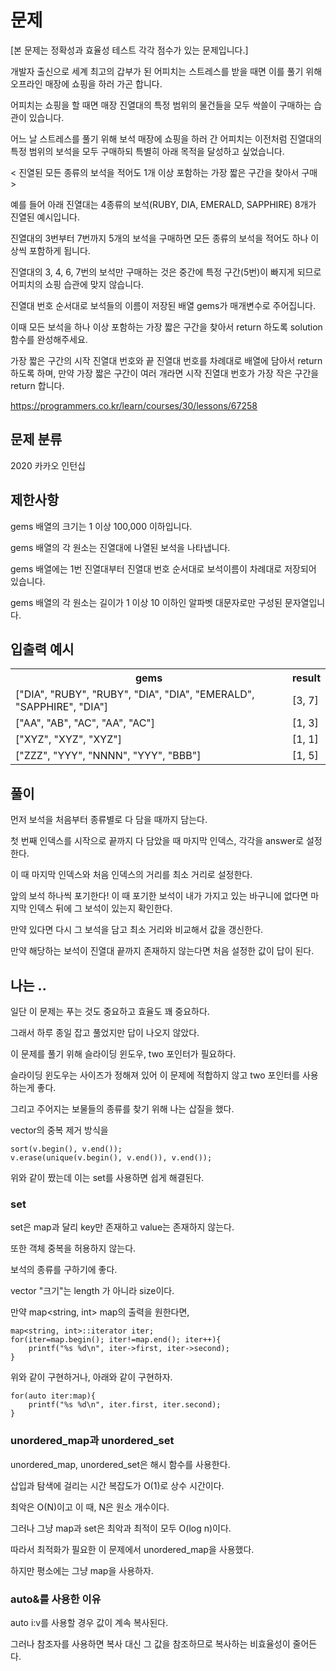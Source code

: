 # 문제

[본 문제는 정확성과 효율성 테스트 각각 점수가 있는 문제입니다.]

개발자 출신으로 세계 최고의 갑부가 된 어피치는 스트레스를 받을 때면 이를 풀기 위해 오프라인 매장에 쇼핑을 하러 가곤 합니다.

어피치는 쇼핑을 할 때면 매장 진열대의 특정 범위의 물건들을 모두 싹쓸이 구매하는 습관이 있습니다.

어느 날 스트레스를 풀기 위해 보석 매장에 쇼핑을 하러 간 어피치는 이전처럼 진열대의 특정 범위의 보석을 모두 구매하되 특별히 아래 목적을 달성하고 싶었습니다.

< 진열된 모든 종류의 보석을 적어도 1개 이상 포함하는 가장 짧은 구간을 찾아서 구매 >

예를 들어 아래 진열대는 4종류의 보석(RUBY, DIA, EMERALD, SAPPHIRE) 8개가 진열된 예시입니다.

진열대의 3번부터 7번까지 5개의 보석을 구매하면 모든 종류의 보석을 적어도 하나 이상씩 포함하게 됩니다.

진열대의 3, 4, 6, 7번의 보석만 구매하는 것은 중간에 특정 구간(5번)이 빠지게 되므로 어피치의 쇼핑 습관에 맞지 않습니다.

진열대 번호 순서대로 보석들의 이름이 저장된 배열 gems가 매개변수로 주어집니다. 

이때 모든 보석을 하나 이상 포함하는 가장 짧은 구간을 찾아서 return 하도록 solution 함수를 완성해주세요.


가장 짧은 구간의 시작 진열대 번호와 끝 진열대 번호를 차례대로 배열에 담아서 return 하도록 하며, 만약 가장 짧은 구간이 여러 개라면 시작 진열대 번호가 가장 작은 구간을 return 합니다.

https://programmers.co.kr/learn/courses/30/lessons/67258

## 문제 분류

2020 카카오 인턴십

## 제한사항

gems 배열의 크기는 1 이상 100,000 이하입니다.

gems 배열의 각 원소는 진열대에 나열된 보석을 나타냅니다.

gems 배열에는 1번 진열대부터 진열대 번호 순서대로 보석이름이 차례대로 저장되어 있습니다.

gems 배열의 각 원소는 길이가 1 이상 10 이하인 알파벳 대문자로만 구성된 문자열입니다.

## 입출력 예시

<table>
  <tr>
    <th>gems</th>
    <th>result</th>
  </tr>
  <tr>
    <td>["DIA", "RUBY", "RUBY", "DIA", "DIA", "EMERALD", "SAPPHIRE", "DIA"]</td>
    <td>[3, 7]</td>
  </tr>
  <tr>
    <td>["AA", "AB", "AC", "AA", "AC"]</td>
    <td>[1, 3]</td>
  </tr>
  <tr>
    <td>["XYZ", "XYZ", "XYZ"]</td>
    <td>[1, 1]</td>
  <tr>
    <td>["ZZZ", "YYY", "NNNN", "YYY", "BBB"]</td>
    <td>[1, 5]</td>
  </tr>
  </tr>
</table>

## 풀이

먼저 보석을 처음부터 종류별로 다 담을 때까지 담는다.

첫 번째 인덱스를 시작으로 끝까지 다 담았을 때 마지막 인덱스, 각각을 answer로 설정한다.

이 때 마지막 인덱스와 처음 인덱스의 거리를 최소 거리로 설정한다.

앞의 보석 하나씩 포기한다! 이 때 포기한 보석이 내가 가지고 있는 바구니에 없다면 마지막 인덱스 뒤에 그 보석이 있는지 확인한다.

만약 있다면 다시 그 보석을 담고 최소 거리와 비교해서 값을 갱신한다.

만약 해당하는 보석이 진열대 끝까지 존재하지 않는다면 처음 설정한 값이 답이 된다.

## 나는 ..

일단 이 문제는 푸는 것도 중요하고 효율도 꽤 중요하다.

그래서 하루 종일 잡고 풀었지만 답이 나오지 않았다.

이 문제를 풀기 위해 슬라이딩 윈도우, two 포인터가 필요하다.

슬라이딩 윈도우는 사이즈가 정해져 있어 이 문제에 적합하지 않고 two 포인터를 사용하는게 좋다.

그리고 주어지는 보물들의 종류를 찾기 위해 나는 삽질을 했다.

vector의 중복 제거 방식을

```
sort(v.begin(), v.end());
v.erase(unique(v.begin(), v.end()), v.end());
```

위와 같이 짰는데 이는 set를 사용하면 쉽게 해결된다.

### set

set은 map과 달리 key만 존재하고 value는 존재하지 않는다.

또한 객체 중복을 허용하지 않는다.

보석의 종류를 구하기에 좋다.

vector "크기"는 length 가 아니라 size이다.

만약 map<string, int> map의 출력을 원한다면,

```
map<string, int>::iterator iter;
for(iter=map.begin(); iter!=map.end(); iter++){
	printf("%s %d\n", iter->first, iter->second);
}
```

위와 같이 구현하거나, 아래와 같이 구현하자.

```
for(auto iter:map){
	printf("%s %d\n", iter.first, iter.second);
}
```

### unordered_map과 unordered_set

unordered_map, unordered_set은 해시 함수를 사용한다.

삽입과 탐색에 걸리는 시간 복잡도가 O(1)로 상수 시간이다.

최악은 O(N)이고 이 때, N은 원소 개수이다.

그러나 그냥 map과 set은 최악과 최적이 모두 O(log n)이다.

따라서 최적화가 필요한 이 문제에서 unordered_map을 사용했다.

하지만 평소에는 그냥 map을 사용하자.

### auto&를 사용한 이유

auto i:v를 사용할 경우 값이 계속 복사된다.

그러나 참조자를 사용하면 복사 대신 그 값을 참조하므로 복사하는 비효율성이 줄어든다.
